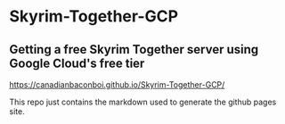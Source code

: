 # Skyrim-Together-GCP
## Getting a free Skyrim Together server using Google Cloud's free tier
<https://canadianbaconboi.github.io/Skyrim-Together-GCP/>

This repo just contains the markdown used to generate the github pages site.
